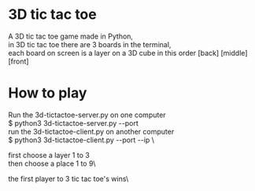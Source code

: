 # 3D tic tac toe
A 3D tic tac toe game made in Python,\
in 3D tic tac toe there are 3 boards in the terminal,\
each board on screen is a layer on a 3D cube in this order \[back\] \[middle\] \[front\]

# How to play

Run the 3d-tictactoe-server.py on one computer\
$ python3 3d-tictactoe-server.py --port <port>\
run the 3d-tictactoe-client.py on another computer\
$ python3 3d-tictactoe-client.py --port <port> --ip <servers ip>\

first choose a layer 1 to 3\
then choose a place 1 to 9\

the first player to 3 tic tac toe's wins\
